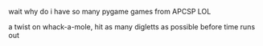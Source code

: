 wait why do i have so many pygame games from APCSP LOL 

a twist on whack-a-mole, hit as many digletts as possible before time runs out
